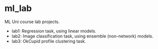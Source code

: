 # ml_lab
ML Uni course lab projects.

 - lab1: Regression task, using linear models.
 - lab2: Image classification task, using ensemble (non-network) models.
 - lab3: OkCupid profile clustering task.
